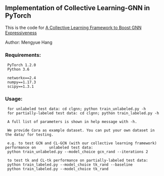 ## Implementation of Collective Learning-GNN in PyTorch

This is the code for [A Collective Learning Framework to Boost GNN Expressiveness](https://arxiv.org/abs/2003.12169)

Author: Mengyue Hang

### Requirements:

     PyTorch 1.2.0
     Python 3.6

     networkx==2.4
     numpy==1.17.3
     scipy==1.3.1

### Usage:

     for unlabeled test data: cd clgnn; python train_unlabeled.py -h
     for partially-labeled test data: cd clgnn; python train_labeled.py -h

     A full list of parameters is shown in help message with -h.

     We provide Cora as example dataset. You can put your own dataset in the data/ for testing.

     e.g. to test GCN and CL-GCN (with our collective learning framework) performance on      unlabeled test data:
     python train_unlabeled.py --model_choice gcn_rand --iterations 2

     to test tk and CL-tk performance on partially-labeled test data:
     python train_labeled.py --model_choice tk_rand --baseline
     python train_labeled.py --model_choice tk_rand
